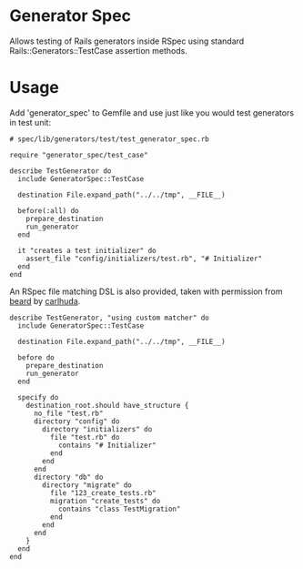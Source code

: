 # Generator Spec

Allows testing of Rails generators inside RSpec using standard Rails::Generators::TestCase assertion methods.

# Usage

Add 'generator_spec' to Gemfile and use just like you would test generators in test unit:

    # spec/lib/generators/test/test_generator_spec.rb
    
    require "generator_spec/test_case"
    
    describe TestGenerator do
      include GeneratorSpec::TestCase

      destination File.expand_path("../../tmp", __FILE__)

      before(:all) do
        prepare_destination
        run_generator
      end

      it "creates a test initializer" do
        assert_file "config/initializers/test.rb", "# Initializer"
      end
    end
    
An RSpec file matching DSL is also provided, taken with permission from [beard](https://github.com/carlhuda/beard/blob/master/spec/support/matcher.rb) by [carlhuda](https://github.com/carlhuda).

    describe TestGenerator, "using custom matcher" do
      include GeneratorSpec::TestCase

      destination File.expand_path("../../tmp", __FILE__)
      
      before do
        prepare_destination
        run_generator
      end

      specify do
        destination_root.should have_structure {
          no_file "test.rb"
          directory "config" do
            directory "initializers" do
              file "test.rb" do
                contains "# Initializer"
              end
            end
          end
          directory "db" do
            directory "migrate" do
              file "123_create_tests.rb"
              migration "create_tests" do
                contains "class TestMigration"
              end
            end
          end
        }
      end
    end